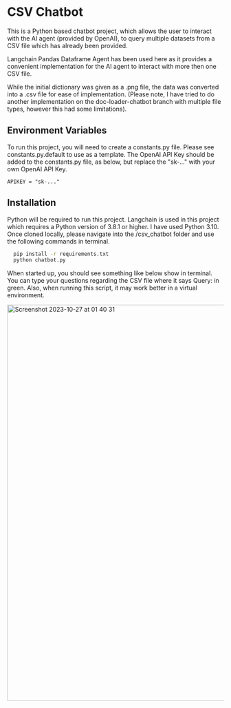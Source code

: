 # CSV Chatbot

This is a Python based chatbot project, which allows the user to interact with the AI agent (provided by OpenAI), to query multiple datasets from a CSV file which has already been provided. 

Langchain Pandas Dataframe Agent has been used here as it provides a convenient implementation for the AI agent to interact with more then one CSV file. 

While the initial dictionary was given as a .png file, the data was converted into a .csv file for ease of implementation. (Please note, I have tried to do another implementation on the doc-loader-chatbot branch with multiple file types, however this had some limitations).


## Environment Variables

To run this project, you will need to create a constants.py file. Please see constants.py.default to use as a template. 
The OpenAI API Key should be added to the constants.py file, as below, but replace the "sk-..." with your own OpenAI API Key.

`APIKEY = "sk-..."`


## Installation

Python will be required to run this project. Langchain is used in this project which requires a Python version of 3.8.1 or higher. I have used Python 3.10. Once cloned locally, please navigate into the /csv_chatbot folder and use the following commands in terminal.

```bash
  pip install -r requirements.txt
  python chatbot.py
```
When started up, you should see something like below show in terminal. You can type your questions regarding the CSV file where it says Query: in green. Also, when running this script, it may work better in a virtual environment.

<img width="921" alt="Screenshot 2023-10-27 at 01 40 31" src="https://github.com/jjayanthan/csv_chatbot/assets/142901385/0abce7cc-62c8-481d-a8bf-989f4b05994b">


